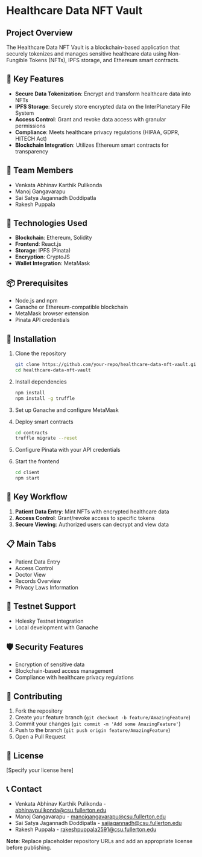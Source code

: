 # Healthcare Data NFT Vault

## Project Overview

The Healthcare Data NFT Vault is a blockchain-based application that securely tokenizes and manages sensitive healthcare data using Non-Fungible Tokens (NFTs), IPFS storage, and Ethereum smart contracts.

## 🌟 Key Features

- **Secure Data Tokenization**: Encrypt and transform healthcare data into NFTs
- **IPFS Storage**: Securely store encrypted data on the InterPlanetary File System
- **Access Control**: Grant and revoke data access with granular permissions
- **Compliance**: Meets healthcare privacy regulations (HIPAA, GDPR, HITECH Act)
- **Blockchain Integration**: Utilizes Ethereum smart contracts for transparency

## 👥 Team Members

- Venkata Abhinav Karthik Pulikonda
- Manoj Gangavarapu
- Sai Satya Jagannadh Doddipatla
- Rakesh Puppala

## 🚀 Technologies Used

- **Blockchain**: Ethereum, Solidity
- **Frontend**: React.js
- **Storage**: IPFS (Pinata)
- **Encryption**: CryptoJS
- **Wallet Integration**: MetaMask

## 📦 Prerequisites

- Node.js and npm
- Ganache or Ethereum-compatible blockchain
- MetaMask browser extension
- Pinata API credentials

## 🔧 Installation

1. Clone the repository
   ```bash
   git clone https://github.com/your-repo/healthcare-data-nft-vault.git
   cd healthcare-data-nft-vault
   ```

2. Install dependencies
   ```bash
   npm install
   npm install -g truffle
   ```

3. Set up Ganache and configure MetaMask

4. Deploy smart contracts
   ```bash
   cd contracts
   truffle migrate --reset
   ```

5. Configure Pinata with your API credentials

6. Start the frontend
   ```bash
   cd client
   npm start
   ```

## 🔐 Key Workflow

1. **Patient Data Entry**: Mint NFTs with encrypted healthcare data
2. **Access Control**: Grant/revoke access to specific tokens
3. **Secure Viewing**: Authorized users can decrypt and view data

## 📋 Main Tabs

- Patient Data Entry
- Access Control
- Doctor View
- Records Overview
- Privacy Laws Information

## 🧪 Testnet Support

- Holesky Testnet integration
- Local development with Ganache

## 🛡️ Security Features

- Encryption of sensitive data
- Blockchain-based access management
- Compliance with healthcare privacy regulations

## 🤝 Contributing

1. Fork the repository
2. Create your feature branch (`git checkout -b feature/AmazingFeature`)
3. Commit your changes (`git commit -m 'Add some AmazingFeature'`)
4. Push to the branch (`git push origin feature/AmazingFeature`)
5. Open a Pull Request

## 📄 License

[Specify your license here]

## 📞 Contact

- Venkata Abhinav Karthik Pulikonda - abhinavpulikonda@csu.fullerton.edu
- Manoj Gangavarapu - manojgangavarapu@csu.fullerton.edu
- Sai Satya Jagannadh Doddipatla - saijagannadh@csu.fullerton.edu
- Rakesh Puppala - rakeshpuppala2591@csu.fullerton.edu

**Note**: Replace placeholder repository URLs and add an appropriate license before publishing.
